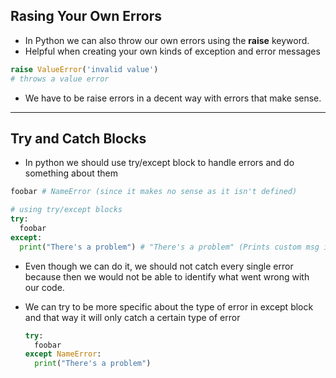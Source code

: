 ## Rasing Your Own Errors

- In Python we can also throw our own errors using the **raise** keyword.
- Helpful when creating your own kinds of exception and error messages

```py
raise ValueError('invalid value')
# throws a value error
```

- We have to be raise errors in a decent way with errors that make sense.

---

## Try and Catch Blocks

- In python we should use try/except block to handle errors and do something about them

```py
foobar # NameError (since it makes no sense as it isn't defined)

# using try/except blocks
try:
  foobar
except:
  print("There's a problem") # "There's a problem" (Prints custom msg instead of throwing a NameError)
```

- Even though we can do it, we should not catch every single error because then we would not be able to identify what went wrong with our code.

- We can try to be more specific about the type of error in except block and that way it will only catch a certain type of error
  ```py
  try:
    foobar
  except NameError:
    print("There's a problem")
  ```
